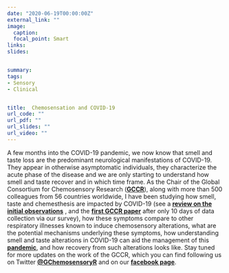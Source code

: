 ```yaml
---
date: "2020-06-19T00:00:00Z"
external_link: ""
image:
  caption: 
  focal_point: Smart
links:
slides: 


summary: 
tags:
- Sensory
- Clinical


title:  Chemosensation and COVID-19
url_code: ""
url_pdf: ""
url_slides: ""
url_video: ""
---
```


A few months into the COVID-19 pandemic, we now know that smell and taste loss are the predominant neurological manifestations of COVID-19. They appear in otherwise asymptomatic individuals, they characterize the acute phase of the disease and we are only starting to understand how smell and taste recover and in which time frame. As the Chair of the Global Consortium for Chemosensory Research ([**GCCR**](https://gcchemosensr.org/)), along with more than 500 colleagues from 56 countries worldwide, I have been studying how smell, taste and chemesthesis are impacted by COVID-19 (see a [**review on the initial observations**](https://www.ncbi.nlm.nih.gov/pmc/articles/PMC7239211/) , and the [**first GCCR paper**](https://academic.oup.com/chemse/article/doi/10.1093/chemse/bjaa041/5860460) after only 10 days of data collection via our survey), how these symptoms compare to other respiratory illnesses known to induce chemosensory alterations, what are the potential mechanisms underlying these symptoms, how understanding smell and taste alterations in COVID-19 can aid the management of this [**pandemic**](https://osf.io/n4p3w/), and how recovery from such alterations looks like. Stay tuned for more updates on the work of the GCCR, which you can find following us on Twitter [**@GChemosensoryR**](https://twitter.com/GCChemosensoryR) and on our [**facebook page**](https://www.facebook.com/GCChemosensoryR). 



